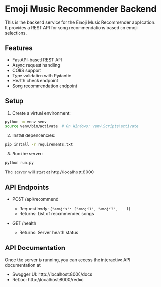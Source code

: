 # Emoji Music Recommender Backend

This is the backend service for the Emoji Music Recommender application. It provides a REST API for song recommendations based on emoji selections.

## Features

- FastAPI-based REST API
- Async request handling
- CORS support
- Type validation with Pydantic
- Health check endpoint
- Song recommendation endpoint

## Setup

1. Create a virtual environment:
```bash
python -m venv venv
source venv/bin/activate  # On Windows: venv\Scripts\activate
```

2. Install dependencies:
```bash
pip install -r requirements.txt
```

3. Run the server:
```bash
python run.py
```

The server will start at http://localhost:8000

## API Endpoints

- POST /api/recommend
  - Request body: `{"emojis": ["emoji1", "emoji2", ...]}`
  - Returns: List of recommended songs

- GET /health
  - Returns: Server health status

## API Documentation

Once the server is running, you can access the interactive API documentation at:
- Swagger UI: http://localhost:8000/docs
- ReDoc: http://localhost:8000/redoc 